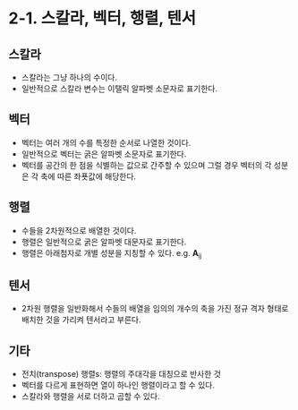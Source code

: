 # 2-1. 스칼라, 벡터, 행렬, 텐서

## 스칼라

* 스칼라는 그냥 하나의 수이다.
* 일반적으로 스칼라 변수는 이탤릭 알파벳 소문자로 표기한다.

## 벡터

* 벡터는 여러 개의 수를 특정한 순서로 나열한 것이다.
* 일반적으로 벡터는 굵은 알파벳 소문자로 표기한다.
* 벡터를 공간의 한 점을 식별하는 값으로 간주할 수 있으며 그럴 경우 벡터의 각 성분은 각 축에 따른 좌푯값에 해당한다.

## 행렬

* 수들을 2차원적으로 배열한 것이다.
* 행렬은 일반적으로 굵은 알파벳 대문자로 표기한다.
* 행렬은 아래첨자로 개별 성분을 지칭할 수 있다. e.g. **A**<sub>i</sub><sub>j</sub>

## 텐서

* 2차원 행렬을 일반화해서 수들의 배열을 임의의 개수의 축을 가진 정규 격자 형태로 배치한 것을 가리켜 텐서라고 부른다.

## 기타

* 전치(transpose) 행렬s: 행렬의 주대각을 대칭으로 반사한 것
* 벡터를 다르게 표현하면 열이 하나인 행렬이라고 할 수 있다.
* 스칼라와 행렬을 서로 더하고 곱할 수 있다.
